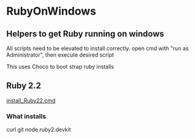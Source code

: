 # RubyOnWindows
Helpers to get Ruby running on windows
------
All scripts need to be elevated to install correctly. open cmd with "run as Administrator", then execute desired script

This uses Choco to boot strap ruby installs

## Ruby 2.2
[install_Ruby22.cmd](install_Ruby22.cmd)


### What installs
curl
git
node
ruby2.devkit
